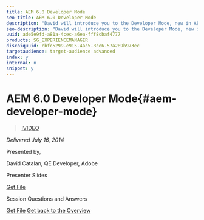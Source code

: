 ```yaml
---
title: AEM 6.0 Developer Mode
seo-title: AEM 6.0 Developer Mode
description: "David will introduce you to the Developer Mode, new in AEM 6. Marketing and customer added value: Ease customer application development by providing Debugging and Testing tools directly in AEM Authoring Demo Description: * Developer Mode is a bridge between authors and developer [Component Tree] * Developer Mode is a Debugging Helper [Errors Notifier] * Developer Mode is a Test Companion [Application Testing Tool] (Hobbes.js AEM Implementation)"
seo-description: "David will introduce you to the Developer Mode, new in AEM 6. Marketing and customer added value: Ease customer application development by providing Debugging and Testing tools directly in AEM Authoring Demo Description: * Developer Mode is a bridge between authors and developer [Component Tree] * Developer Mode is a Debugging Helper [Errors Notifier] * Developer Mode is a Test Companion [Application Testing Tool] (Hobbes.js AEM Implementation)"
uuid: ade5e9fd-a81a-4cec-a6ea-fff8cbaf4777
products: SG_EXPERIENCEMANAGER
discoiquuid: cbfc5299-e915-4ac5-8ce6-57a289b973ec
targetaudience: target-audience advanced
index: y
internal: n
snippet: y
---
```


# AEM 6.0 Developer Mode{#aem-developer-mode}

>[!VIDEO](https://video.tv.adobe.com/v/19501/?quality=9)

*Delivered July 16, 2014*

Presented by,

David Catalan, QE Developer, Adobe

Presenter Slides

[Get File](assets/aem-6-developer-mode-07-16-14.pdf)

Session Questions and Answers

[Get File](assets/q-a-developer-mode-7-16-14.pdf)
[Get back to the Overview](https://helpx.adobe.com/experience-manager/kt/eseminars/gems/aem-index.html)
